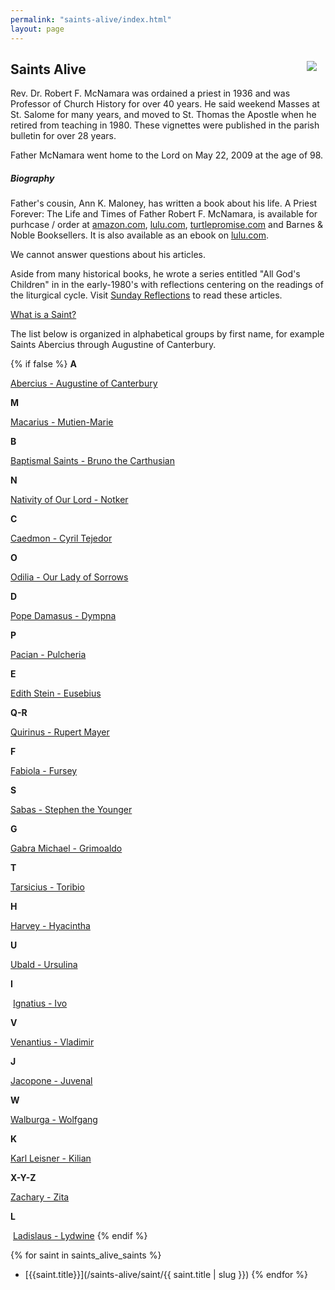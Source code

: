 ```yaml
---
permalink: "saints-alive/index.html"
layout: page
---
```


<img src="/assets/images/FrMcNamara.png" style="float: right; margin: 1em">

Saints Alive 
------------


Rev. Dr. Robert F. McNamara was ordained a priest in 1936 and was Professor of Church History for over 40 years. He said weekend Masses at St. Salome for many years, and moved to St. Thomas the Apostle when he retired from teaching in 1980. These vignettes were published in the parish bulletin for over 28 years.

Father McNamara went home to the Lord on May 22, 2009 at the age of 98.

##### Biography

Father's cousin, Ann K. Maloney, has written a book about his life. A Priest Forever: The Life and Times of Father Robert F. McNamara, is available for purhcase / order at [amazon.com](http://www.amazon.com/Priest-Forever-Father-Robert-McNamara/dp/1483418766/ref=sr_1_2?ie=UTF8&qid=1419434426&sr=8-2&keywords=a+priest+forever), [lulu.com](http://www.lulu.com/shop/ann-k-maloney/a-priest-forever-the-life-and-times-of-father-robert-f-mcnamara/paperback/product-21861586.html), [turtlepromise.com](http://www.turtlepromise.com/) and Barnes & Noble Booksellers. It is also available as an ebook on [lulu.com](http://www.lulu.com/shop/ann-k-maloney/a-priest-forever-the-life-and-times-of-father-robert-f-mcnamara/ebook/product-21864796.html).

We cannot answer questions about his articles.

Aside from many historical books, he wrote a series entitled "All God's Children" in in the early-1980's with reflections centering on the readings of the liturgical cycle. Visit [Sunday Reflections](/sunday-reflections/) to read these articles.

[What is a Saint?](/saints-alive/what-is-a-saint/)

The list below is organized in alphabetical groups by first name, for example Saints Abercius through Augustine of Canterbury.

{% if false %}
**A**

[Abercius - Augustine of Canterbury](/saints-alive/abercius-augustine-of-canterbury/)

**M**

[Macarius - Mutien-Marie](/saints-alive/macarius-mutien-marie/)

**B**

[Baptismal Saints - Bruno the Carthusian](/saints-alive/baptismal-saints-bruno-the-carthusian/)

**N**

[Nativity of Our Lord - Notker](/saints-alive/nativity-of-our-lord-notker/)

**C**

[Caedmon - Cyril Tejedor](/saints-alive/caedmon-cyril-tejedor/)

**O**

[Odilia - Our Lady of Sorrows](/saints-alive/odilia-our-lady-of-sorrows/)

**D**

[Pope Damasus - Dympna](/saints-alive/pope-damascus-dympna/)

**P**

[Pacian - Pulcheria](/saints-alive/pacian-pulcheria/)

**E**

[Edith Stein - Eusebius](/saints-alive/edith-stein-eusebius/)

**Q-R**

[Quirinus - Rupert Mayer](/saints-alive/quirinus-rupert-mayer/)

**F**

[Fabiola - Fursey](/saints-alive/fabiola-fursey/)

**S**

[Sabas - Stephen the Younger](/saints-alive/sabas-stephen-the-younger/)

**G**

[Gabra Michael - Grimoaldo](/saints-alive/gabra-michael-grimoaldo/)

**T**

[Tarsicius - Toribio](/saints-alive/tarsicius-toribio/)

**H**

[Harvey - Hyacintha](/saints-alive/harvey-hyacintha/)

**U**

[Ubald - Ursulina](/saints-alive/ubald-ursulina/)

**I**

 [Ignatius - Ivo](/saints-alive/ignatius-ivo/)

**V**

[Venantius - Vladimir](/saints-alive/venantius-vladimir/)

**J**

[Jacopone - Juvenal](/saints-alive/jacopone-juvenal/)

**W**

[Walburga - Wolfgang](/saints-alive/walburga-wolfgang/)

**K**

[Karl Leisner - Kilian](/saints-alive/karl-leisner-kilian/)

**X-Y-Z**

[Zachary - Zita](/saints-alive/zachary-zita/)

**L**

 [Ladislaus - Lydwine](/saints-alive/ladislaus-lydwine/)
{% endif %}


{% for saint in saints_alive_saints %}
-  [{{saint.title}}](/saints-alive/saint/{{ saint.title | slug }})
{% endfor %}
